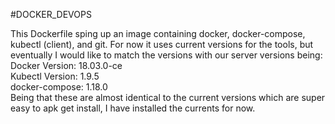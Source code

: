 #DOCKER_DEVOPS

This Dockerfile sping up an image containing docker, docker-compose, kubectl (client), and git.  For now it uses current versions for the tools, but eventually I would like to match the versions with our server versions being:\
Docker Version: 18.03.0-ce\
Kubectl Version: 1.9.5\
docker-compose: 1.18.0\
Being that these are almost identical to the current versions which are super easy to apk get install, I have installed the currents for now.
